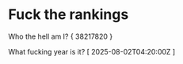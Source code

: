 # Fuck the rankings

Who the hell am I?
{ 38217820 }

What fucking year is it?
[ 2025-08-02T04:20:00Z ]
